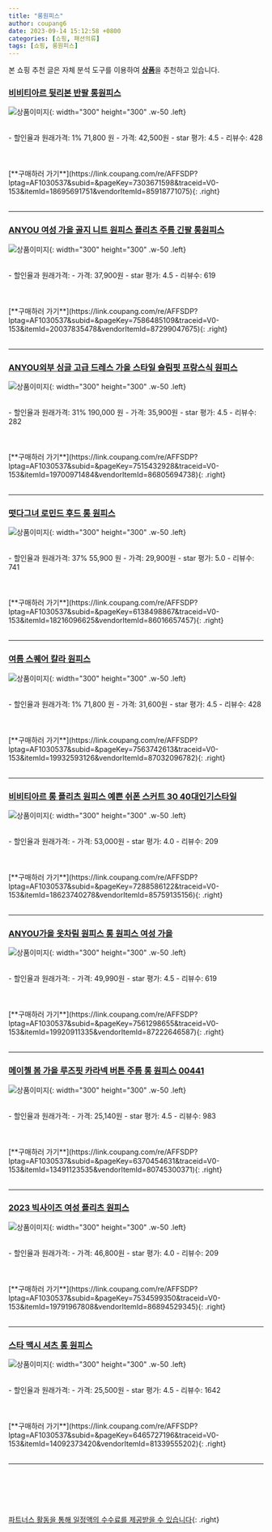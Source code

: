 ```yaml
---
title: "롱원피스"
author: coupang6
date: 2023-09-14 15:12:58 +0800
categories: [쇼핑, 패션의류]
tags: [쇼핑, 롱원피스]
---
```


본 쇼핑 추천 글은 자체 분석 도구를 이용하여 [**상품**](https://link.coupang.com/a/bao1ui)을 추천하고 있습니다.

### [비비티아르 뒷리본 반팔 롱원피스](https://link.coupang.com/re/AFFSDP?lptag=AF1030537&subid=&pageKey=7303671598&traceid=V0-153&itemId=18695691751&vendorItemId=85918771075)

![상품이미지](https://thumbnail7.coupangcdn.com/thumbnails/remote/230x230ex/image/vendor_inventory/aa14/876621dad2972076619485c66764f03d858612a4d8db601ca8a70ee8b79b.jpg){: width="300" height="300" .w-50 .left}


<br>
- 할인율과 원래가격: 1%  71,800   원
- 가격: 42,500원
- star 평가: 4.5
- 리뷰수: 428
<br>
<br>
<br>
<br>
[**구매하러 가기**](https://link.coupang.com/re/AFFSDP?lptag=AF1030537&subid=&pageKey=7303671598&traceid=V0-153&itemId=18695691751&vendorItemId=85918771075){: .right}
<br>
<br>

---

### [ANYOU 여성 가을 골지 니트 원피스 플리츠 주름 긴팔 롱원피스](https://link.coupang.com/re/AFFSDP?lptag=AF1030537&subid=&pageKey=7586485109&traceid=V0-153&itemId=20037835478&vendorItemId=87299047675)

![상품이미지](https://thumbnail6.coupangcdn.com/thumbnails/remote/230x230ex/image/vendor_inventory/15e7/f74587078d0baf26efc3c8e4c7254e0c320d4d10f2ccf2dede393bae4b0e.jpg){: width="300" height="300" .w-50 .left}


<br>
- 할인율과 원래가격: 
- 가격: 37,900원
- star 평가: 4.5
- 리뷰수: 619
<br>
<br>
<br>
<br>
[**구매하러 가기**](https://link.coupang.com/re/AFFSDP?lptag=AF1030537&subid=&pageKey=7586485109&traceid=V0-153&itemId=20037835478&vendorItemId=87299047675){: .right}
<br>
<br>

---

### [ANYOU외부 싱글 고급 드레스 가을 스타일 슬림핏 프랑스식 원피스](https://link.coupang.com/re/AFFSDP?lptag=AF1030537&subid=&pageKey=7515432928&traceid=V0-153&itemId=19700971484&vendorItemId=86805694738)

![상품이미지](https://thumbnail8.coupangcdn.com/thumbnails/remote/230x230ex/image/vendor_inventory/e024/689ff5797c980cd62740a8ac25eb9a5802c883ca1a994414017fa5f8139f.jpg){: width="300" height="300" .w-50 .left}


<br>
- 할인율과 원래가격: 31%  190,000   원
- 가격: 35,900원
- star 평가: 4.5
- 리뷰수: 282
<br>
<br>
<br>
<br>
[**구매하러 가기**](https://link.coupang.com/re/AFFSDP?lptag=AF1030537&subid=&pageKey=7515432928&traceid=V0-153&itemId=19700971484&vendorItemId=86805694738){: .right}
<br>
<br>

---

### [떳다그녀 로민드 후드 롱 원피스](https://link.coupang.com/re/AFFSDP?lptag=AF1030537&subid=&pageKey=6138498867&traceid=V0-153&itemId=18216096625&vendorItemId=86016657457)

![상품이미지](https://thumbnail9.coupangcdn.com/thumbnails/remote/230x230ex/image/vendor_inventory/b94d/d2ba46bbe2216d396b1bd840fa63473d14598cb9d6d5699466c83fb34507.jpg){: width="300" height="300" .w-50 .left}


<br>
- 할인율과 원래가격: 37%  55,900   원
- 가격: 29,900원
- star 평가: 5.0
- 리뷰수: 741
<br>
<br>
<br>
<br>
[**구매하러 가기**](https://link.coupang.com/re/AFFSDP?lptag=AF1030537&subid=&pageKey=6138498867&traceid=V0-153&itemId=18216096625&vendorItemId=86016657457){: .right}
<br>
<br>

---

### [여름 스퀘어 칼라 원피스](https://link.coupang.com/re/AFFSDP?lptag=AF1030537&subid=&pageKey=7563742613&traceid=V0-153&itemId=19932593126&vendorItemId=87032096782)

![상품이미지](https://thumbnail9.coupangcdn.com/thumbnails/remote/230x230ex/image/vendor_inventory/67a6/d3af6594997e2a489ba52c4aa7aad02caf4585daebac60454958ba78ee53.jpg){: width="300" height="300" .w-50 .left}


<br>
- 할인율과 원래가격: 1%  71,800   원
- 가격: 31,600원
- star 평가: 4.5
- 리뷰수: 428
<br>
<br>
<br>
<br>
[**구매하러 가기**](https://link.coupang.com/re/AFFSDP?lptag=AF1030537&subid=&pageKey=7563742613&traceid=V0-153&itemId=19932593126&vendorItemId=87032096782){: .right}
<br>
<br>

---

### [비비티아르 롱 플리츠 원피스 예쁜 쉬폰 스커트 30 40대인기스타일](https://link.coupang.com/re/AFFSDP?lptag=AF1030537&subid=&pageKey=7288586122&traceid=V0-153&itemId=18623740278&vendorItemId=85759135156)

![상품이미지](https://thumbnail7.coupangcdn.com/thumbnails/remote/230x230ex/image/vendor_inventory/9b6a/a7931e0feb6e7307a9aeb4561bd1f2ba7ed6a08ef4d2997df6a917e26658.jpg){: width="300" height="300" .w-50 .left}


<br>
- 할인율과 원래가격: 
- 가격: 53,000원
- star 평가: 4.0
- 리뷰수: 209
<br>
<br>
<br>
<br>
[**구매하러 가기**](https://link.coupang.com/re/AFFSDP?lptag=AF1030537&subid=&pageKey=7288586122&traceid=V0-153&itemId=18623740278&vendorItemId=85759135156){: .right}
<br>
<br>

---

### [ANYOU가을 옷차림 원피스 롱 원피스 여성 가을](https://link.coupang.com/re/AFFSDP?lptag=AF1030537&subid=&pageKey=7561298655&traceid=V0-153&itemId=19920911335&vendorItemId=87222646587)

![상품이미지](https://thumbnail10.coupangcdn.com/thumbnails/remote/230x230ex/image/vendor_inventory/1ddb/c9c52672d4c58ef84202eb2f0a935ebf6675e71b17f1014ac22d5461212b.jpg){: width="300" height="300" .w-50 .left}


<br>
- 할인율과 원래가격: 
- 가격: 49,990원
- star 평가: 4.5
- 리뷰수: 619
<br>
<br>
<br>
<br>
[**구매하러 가기**](https://link.coupang.com/re/AFFSDP?lptag=AF1030537&subid=&pageKey=7561298655&traceid=V0-153&itemId=19920911335&vendorItemId=87222646587){: .right}
<br>
<br>

---

### [메이첼 봄 가을 루즈핏 카라넥 버튼 주름 롱 원피스 00441](https://link.coupang.com/re/AFFSDP?lptag=AF1030537&subid=&pageKey=6370454631&traceid=V0-153&itemId=13491123535&vendorItemId=80745300371)

![상품이미지](https://thumbnail7.coupangcdn.com/thumbnails/remote/230x230ex/image/retail/images/2022/03/02/14/4/c1d8c37a-4e9c-457d-9875-8b066e89350b.jpg){: width="300" height="300" .w-50 .left}


<br>
- 할인율과 원래가격: 
- 가격: 25,140원
- star 평가: 4.5
- 리뷰수: 983
<br>
<br>
<br>
<br>
[**구매하러 가기**](https://link.coupang.com/re/AFFSDP?lptag=AF1030537&subid=&pageKey=6370454631&traceid=V0-153&itemId=13491123535&vendorItemId=80745300371){: .right}
<br>
<br>

---

### [2023 빅사이즈 여성 플리츠 원피스](https://link.coupang.com/re/AFFSDP?lptag=AF1030537&subid=&pageKey=7534599350&traceid=V0-153&itemId=19791967808&vendorItemId=86894529345)

![상품이미지](https://thumbnail10.coupangcdn.com/thumbnails/remote/230x230ex/image/vendor_inventory/60a4/2efde3e87ffdb6e4c5c3df3221d2b0006c290640252e6409f3b3bbd13a8c.jpg){: width="300" height="300" .w-50 .left}


<br>
- 할인율과 원래가격: 
- 가격: 46,800원
- star 평가: 4.0
- 리뷰수: 209
<br>
<br>
<br>
<br>
[**구매하러 가기**](https://link.coupang.com/re/AFFSDP?lptag=AF1030537&subid=&pageKey=7534599350&traceid=V0-153&itemId=19791967808&vendorItemId=86894529345){: .right}
<br>
<br>

---

### [스타 맥시 셔츠 롱 원피스](https://link.coupang.com/re/AFFSDP?lptag=AF1030537&subid=&pageKey=6465727196&traceid=V0-153&itemId=14092373420&vendorItemId=81339555202)

![상품이미지](https://thumbnail9.coupangcdn.com/thumbnails/remote/230x230ex/image/rs_quotation_api/jdgarb51/f26840dad57445dba8da58f0d3aa041d.jpg){: width="300" height="300" .w-50 .left}


<br>
- 할인율과 원래가격: 
- 가격: 25,500원
- star 평가: 4.5
- 리뷰수: 1642
<br>
<br>
<br>
<br>
[**구매하러 가기**](https://link.coupang.com/re/AFFSDP?lptag=AF1030537&subid=&pageKey=6465727196&traceid=V0-153&itemId=14092373420&vendorItemId=81339555202){: .right}
<br>
<br>

---
<br><br><br><br><br> [파트너스 활동을 통해 일정액의 수수료를 제공받을 수 있습니다](https://link.coupang.com/a/bao1ui){: .right}